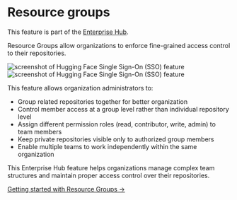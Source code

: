 # Resource groups

<Tip warning={true}>
This feature is part of the <a href="https://huggingface.co/enterprise">Enterprise Hub</a>.
</Tip>

Resource Groups allow organizations to enforce fine-grained access control to their repositories.

<div class="flex justify-center" style="max-width: 550px">
  <img
    class="block dark:hidden m-0!"
    src="https://huggingface.co/datasets/huggingface/documentation-images/resolve/main/enterprise/resource-groups.png"
    alt="screenshot of Hugging Face Single Sign-On (SSO) feature"
  />
  <img
    class="hidden dark:block m-0!"
    src="https://huggingface.co/datasets/huggingface/documentation-images/resolve/main/enterprise/dark-resource-groups.png"
    alt="screenshot of Hugging Face Single Sign-On (SSO) feature"
  />
</div>

This feature allows organization administrators to:

- Group related repositories together for better organization
- Control member access at a group level rather than individual repository level
- Assign different permission roles (read, contributor, write, admin) to team members
- Keep private repositories visible only to authorized group members
- Enable multiple teams to work independently within the same organization

This Enterprise Hub feature helps organizations manage complex team structures and maintain proper access control over their repositories.

[Getting started with Resource Groups →](./security-resource-groups)
